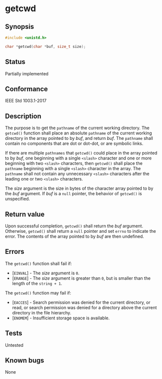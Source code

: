 # getcwd

## Synopsis

```c
#include <unistd.h>

char *getcwd(char *buf, size_t size);
```

## Status

Partially implemented

## Conformance

IEEE Std 1003.1-2017

## Description

The purpose is to get the `pathname` of the current working directory. The `getcwd()` function shall place an absolute
`pathname` of the current working directory in the array pointed to by _buf_, and return _buf_. The `pathname` shall
contain no components that are dot or dot-dot, or are symbolic links.

If there are multiple `pathnames` that `getcwd()` could place in the array pointed to by _buf_, one beginning with a
single `<slash>` character and one or more beginning with two `<slash>` characters, then `getcwd()` shall place the
`pathname` beginning with a single `<slash>` character in the array. The `pathname` shall not contain any unnecessary
`<slash>` characters after the leading one or two `<slash>` characters.

The _size_ argument is the size in bytes of the character array pointed to by the _buf_ argument. If _buf_ is a `null`
pointer, the behavior of `getcwd()` is unspecified.

## Return value

Upon successful completion, `getcwd()` shall return the _buf_ argument. Otherwise, `getcwd()` shall return a `null`
pointer and set `errno` to indicate the error. The contents of the array pointed to by _buf_ are then undefined.

## Errors

The `getcwd()` function shall fail if:

* [`EINVAL`] - The _size_ argument is `0`.
* [`ERANGE`] - The _size_ argument is greater than `0`, but is smaller than the length of the `string + 1`.

The `getcwd()` function may fail if:

* [`EACCES`] - Search permission was denied for the current directory, or read, or search permission was denied for a
 directory above the current directory in the file hierarchy.
* [`ENOMEM`] - Insufficient storage space is available.

## Tests

Untested

## Known bugs

None
